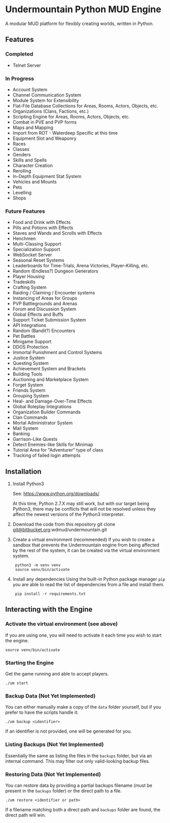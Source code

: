 # Undermountain Python MUD Engine

A modular MUD platform for flexibly creating worlds, written in Python.

## Features

### Completed
* Telnet Server

### In Progress
* Account System
* Channel Communication System
* Module System for Extensibility
* Flat-File Database Collections for Areas, Rooms, Actors, Objects, etc.
* Organizations (Clans, Factions, etc.)
* Scripting Engine for Areas, Rooms, Actors, Objects, etc.
* Combat in PVE and PVP forms
* Maps and Mapping
* Import from ROT - Waterdeep Specific at this time
* Equipment Slot and Weaponry
* Races
* Classes
* Genders
* Skills and Spells
* Character Creation
* Rerolling
* In-Depth Equipment Stat System
* Vehicles and Mounts
* Pets
* Levelling
* Shops

### Future Features
* Food and Drink with Effects
* Pills and Potions with Effects
* Staves and Wands and Scrolls with Effects
* Henchmen
* Multi-Classing Support
* Specialization Support
* WebSocket Server
* Seasonal Reset Systems
* Leaderboards for Time-Trials, Arena Victories, Player-Killing, etc.
* Random (Endless?) Dungeon Generators
* Player Housing
* Tradeskills
* Crafting System
* Raiding / Claiming / Encounter systems
* Instancing of Areas for Groups
* PVP Battlegrounds and Arenas
* Forum and Discussion System
* Global Effects and Buffs
* Support Ticket Submission System
* API Integrations
* Random (Bandit?) Encounters
* Pet Battles
* Minigame Support
* DDOS Protection
* Immortal Punishment and Control Systems
* Justice System
* Questing System
* Achievement System and Brackets
* Building Tools
* Auctioning and Marketplace System
* Forget System
* Friends System
* Grouping System
* Heal- and Damage-Over-Time Effects
* Global Roleplay Integrations
* Organization Builder Commands
* Clan Commands
* Mortal Administrator System
* Mail System
* Banking
* Garrison-Like Quests
* Detect Enemies-like Skills for Minimap
* Tutorial Area for "Adventurer" type of class
* Tracking of failed login attempts


## Installation
1. Install Python3

    See: https://www.python.org/downloads/

    At this time, Python 2.7.X may still work, but with our target being
    Python3, there may be conflicts that will not be resolved unless they
    affect the newest versions of the Python3 interpreter.

2. Download the code from this repository
        git clone git@bitbucket.org:wdmud/undermountain.git

3. Create a virtual environment (recommended)
    If you wish to create a sandbox that prevents the Undermountain engine
    from being affected by the rest of the system, it can be created via
    the virtual environment system.

        python3 -m venv venv
        source venv/bin/activate

5. Install any dependencies
    Using the built-in Python package manager `pip` you are able to read the
    list of dependencies from a file and install them.

        pip install -r requirements.txt

## Interacting with the Engine

### Activate the virtual environment (see above)

If you are using one, you will need to activate it each time you wish to start
the engine.

    source venv/bin/activate

### Starting the Engine
Get the game running and able to accept players.

    ./um start

### Backup Data (Not Yet Implemented)
You can either manually make a copy of the `data` folder yourself, but if you
prefer to have the scripts handle it:

    ./um backup <identifier>

If an identifier is not provided, one will be generated for you.


### Listing Backups (Not Yet Implemented)
Essentially the same as listing the files in the `backups` folder, but via an
internal command.  This may filter out only valid-looking backup files.


### Restoring Data (Not Yet Implemented)
You can restore data by providing a partial backups filename (must be present
in the `backups` folder) or the direct path to a file.

    ./um restore <identifier or path>

If a filename matching both a direct path and `backups` folder are found, the
direct path will win.

